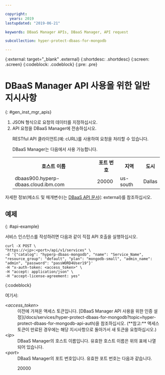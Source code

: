 ```yaml
---

copyright:
  years: 2019
lastupdated: "2019-06-21"

keywords: DBaaS Manager APIs, DBaaS Manager, API request

subcollection: hyper-protect-dbaas-for-mongodb

---
```


{:external: target="_blank" .external}
{:shortdesc: .shortdesc}
{:screen: .screen}
{:codeblock: .codeblock}
{:pre: .pre}


# DBaaS Manager API 사용을 위한 일반 지시사항
{: #gen_inst_mgr_apis}
<ol>
<li>JSON 형식으로 요청의 데이터를 지정하십시오.
</li>
<li>API 요청을 DBaaS Manager에 전송하십시오.
<p>RESTful API 클라이언트(예: cURL)를 사용하여 요청을 처리할 수 있습니다.
</p>
<p>DBaaS Manager는 다음에서 사용 가능합니다.
<table>
  <tr>
    <th> 호스트 이름 </th>
    <th> 포트 번호 </th>
    <th> 지역 </th>
    <th> 도시 </th>
  </tr>
  <tr>
    <td> dbaas900.hyperp-dbaas.cloud.ibm.com </td>
    <td> 20000 </td>
    <td> us-south </td>
    <td> Dallas </td>
  </tr>
</table>
</p>	 
</li>
</ol>

자세한 정보(메소드 및 매개변수)는 [DBaaS API 문서](https://{DomainName}/apidocs/hyperp-dbaas){: external}를 참조하십시오.


## 예제
{: #api-example}

서비스 인스턴스를 작성하려면 다음과 같이 직접 API 호출을 실행하십시오.

```
curl -X POST \
"https://<ip>:<port>/api/v1/services" \
-d '{"catalog": "hyperp-dbaas-mongodb", "name": "Service_Name", "resource_group": "default", "plan": "mongodb-small", "admin_name": "admin", "password": "passWORD4User19"}'
-H "x-auth-token: <access_token>" \
-H "accept: application/json" \
-H "accept-license-agreement: yes"
```
{:codeblock}

여기서:
<dl>
<dt> &lt;<em>access_token</em>&gt; </dt>
<dd>이전에 가져온 액세스 토큰입니다. [DBaaS Manager API 사용을 위한 인증 설정](/docs/services/hyper-protect-dbaas-for-mongodb?topic=hyper-protect-dbaas-for-mongodb-api-auth)을 참조하십시오. (**참고:** 액세스 토큰이 만료된 경우에는 해당 지시사항으로 돌아가서 새 토큰을 요청하십시오.) </dd>
<dt> &lt;<em>ip</em>&gt; </dt>
<dd>DBaaS Manager의 호스트 이름입니다. 유효한 호스트 이름은 위의 표에 나열되어 있습니다.
</dd>
<dt> &lt;<em>port</em>&gt; </dt>
<dd>DBaaS Manager의 포트 번호입니다. 유효한 포트 번호는 다음과 같습니다.
<p>20000</p>
</dd>
</dl>

